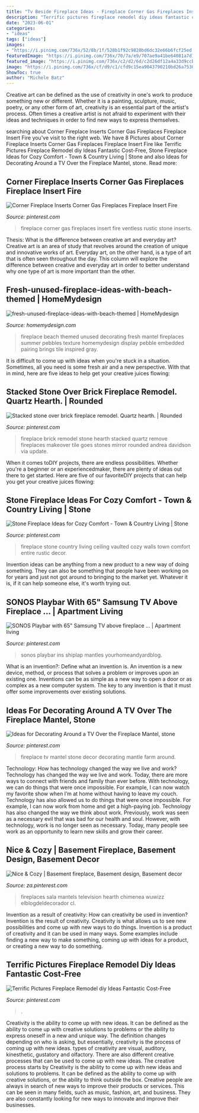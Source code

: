 ```yaml
---
title: "Tv Beside Fireplace Ideas - Fireplace Corner Gas Fireplaces Insert Fire Ventless Rustic Stone Inserts"
description: "Terrific pictures fireplace remodel diy ideas fantastic cost-free"
date: "2023-06-01"
categories:
- "ideas"
tags: ["ideas"]
images:
- "https://i.pinimg.com/736x/52/8b/1f/528b1f92c9820bd6dc32e66b6fcf25ed.jpg"
featuredImage: "https://i.pinimg.com/736x/70/7a/e9/707ae9a41be64081a7d1b4e41eaeb533--brick-fireplace-remodel-fireplace-ideas.jpg?b=t"
featured_image: "https://i.pinimg.com/736x/c2/d2/6d/c2d26df12a4a33d9ccb0c5fc9ef43912--basement-fireplace-fireplace-wall.jpg"
image: "https://i.pinimg.com/736x/cf/d9/c1/cfd9c15ea9043790210bd26a75301cfc.jpg"
ShowToc: true
author: "Michele Batz"
---
```



Creative art can be defined as the use of creativity in one's work to produce something new or different. Whether it is a painting, sculpture, music, poetry, or any other form of art, creativity is an essential part of the artist's process. Often times a creative artist is not afraid to experiment with their ideas and techniques in order to find new ways to express themselves.

	

		
searching about Corner Fireplace Inserts Corner Gas Fireplaces Fireplace Insert Fire you've visit to the right web. We have 8 Pictures about Corner Fireplace Inserts Corner Gas Fireplaces Fireplace Insert Fire like Terrific Pictures Fireplace Remodel diy Ideas Fantastic Cost-Free, Stone Fireplace Ideas for Cozy Comfort - Town &amp; Country Living | Stone and also Ideas for Decorating Around a TV Over the Fireplace Mantel, stone. Read more:
		
    
## Corner Fireplace Inserts Corner Gas Fireplaces Fireplace Insert Fire

<img loading=lazy src="https://i.pinimg.com/736x/cf/d9/c1/cfd9c15ea9043790210bd26a75301cfc.jpg" onerror="this.onerror=null;this.src='https://tse4.mm.bing.net/th?id=OIP.MkO443CL8VMjyg2HnUj-rwHaGk&amp;pid=15.1';" alt="Corner Fireplace Inserts Corner Gas Fireplaces Fireplace Insert Fire">

_Source: pinterest.com_

>fireplace corner gas fireplaces insert fire ventless rustic stone inserts. 

	

Thesis: What is the difference between creative art and everyday art?
Creative art is an area of study that revolves around the creation of unique and innovative works of art. Everyday art, on the other hand, is a type of art that is often seen throughout the day. This column will explore the difference between creative and everyday art in order to better understand why one type of art is more important than the other.

    
## Fresh-unused-fireplace-ideas-with-beach-themed | HomeMydesign

<img loading=lazy src="https://homemydesign.com/wp-content/uploads/2019/10/fresh-unused-fireplace-ideas-with-beach-themed.jpg" onerror="this.onerror=null;this.src='https://tse2.mm.bing.net/th?id=OIP.ztuqCZsFHtZVXwHFgLqqJAHaJ4&amp;pid=15.1';" alt="fresh-unused-fireplace-ideas-with-beach-themed | HomeMydesign">

_Source: homemydesign.com_

>fireplace beach themed unused decorating fresh mantel fireplaces summer pebbles texture homemydesign display pebble embedded pairing brings tile inspired gray. 

	

It is difficult to come up with ideas when you're stuck in a situation. Sometimes, all you need is some fresh air and a new perspective. With that in mind, here are five ideas to help get your creative juices flowing: 

    
## Stacked Stone Over Brick Fireplace Remodel. Quartz Hearth. | Rounded

<img loading=lazy src="https://i.pinimg.com/736x/70/7a/e9/707ae9a41be64081a7d1b4e41eaeb533--brick-fireplace-remodel-fireplace-ideas.jpg?b=t" onerror="this.onerror=null;this.src='https://tse3.mm.bing.net/th?id=OIP.2Tl8qoewsSMq6AGOUi2GjAHaJ3&amp;pid=15.1';" alt="Stacked stone over brick fireplace remodel. Quartz hearth. | Rounded">

_Source: pinterest.com_

>fireplace brick remodel stone hearth stacked quartz remove fireplaces makeover tile goes stones mirror rounded andrea davidson via update. 

	

When it comes toDIY projects, there are endless possibilities. Whether you're a beginner or an experiencedmaker, there are plenty of ideas out there to get started. Here are five of our favoriteDIY projects that can help you get your creative juices flowing: 

    
## Stone Fireplace Ideas For Cozy Comfort - Town &amp; Country Living | Stone

<img loading=lazy src="https://i.pinimg.com/736x/bc/14/47/bc14473bf6cc418825c6c819d3b959d9.jpg" onerror="this.onerror=null;this.src='https://tse1.mm.bing.net/th?id=OIP.Sc4xrC-IDXTC4miRToEoKAHaKI&amp;pid=15.1';" alt="Stone Fireplace Ideas for Cozy Comfort - Town &amp; Country Living | Stone">

_Source: pinterest.com_

>fireplace stone country living ceiling vaulted cozy walls town comfort entire rustic decor. 

	

Invention ideas can be anything from a new product to a new way of doing something. They can also be something that people have been working on for years and just not got around to bringing to the market yet. Whatever it is, if it can help someone else, it's worth trying out.

    
## SONOS Playbar With 65&quot; Samsung TV Above Fireplace … | Apartment Living

<img loading=lazy src="https://i.pinimg.com/736x/52/8b/1f/528b1f92c9820bd6dc32e66b6fcf25ed.jpg" onerror="this.onerror=null;this.src='https://tse2.mm.bing.net/th?id=OIP.E-5hWxwi1D9pkIYafUOsMAHaJ3&amp;pid=15.1';" alt="SONOS Playbar with 65&quot; Samsung TV above fireplace … | Apartment living">

_Source: pinterest.com_

>sonos playbar ins shiplap mantles yourhomeandyardblog. 

	

What is an invention?: Define what an invention is.
An invention is a new device, method, or process that solves a problem or improves upon an existing one. Inventions can be as simple as a new way to open a door or as complex as a new computer system. The key to any invention is that it must offer some improvements over existing solutions.

    
## Ideas For Decorating Around A TV Over The Fireplace Mantel, Stone

<img loading=lazy src="https://i.pinimg.com/736x/77/44/0e/77440e895c213b401fe3e490e08a1756.jpg" onerror="this.onerror=null;this.src='https://tse1.mm.bing.net/th?id=OIP.kXUfeZFbSk9uN31CmFt0EAHaKX&amp;pid=15.1';" alt="Ideas for Decorating Around a TV Over the Fireplace Mantel, stone">

_Source: pinterest.com_

>fireplace tv mantel stone decor decorating mantle farm around. 

	

Technology: How has technology changed the way we live and work?
Technology has changed the way we live and work. Today, there are more ways to connect with friends and family than ever before. With technology, we can do things that were once impossible. For example, I can now watch my favorite show when I’m at home without having to leave my couch. Technology has also allowed us to do things that were once impossible. For example, I can now work from home and get a high-paying job. Technology has also changed the way we think about work. Previously, work was seen as a necessary evil that was bad for our health and soul. However, with technology, work is no longer seen as necessary. Today, many people see work as an opportunity to learn new skills and grow their career.

    
## Nice &amp; Cozy | Basement Fireplace, Basement Design, Basement Decor

<img loading=lazy src="https://i.pinimg.com/736x/c2/d2/6d/c2d26df12a4a33d9ccb0c5fc9ef43912--basement-fireplace-fireplace-wall.jpg" onerror="this.onerror=null;this.src='https://tse2.mm.bing.net/th?id=OIP.dAHTfuxsKuYfg-5lHE4hrgDgEs&amp;pid=15.1';" alt="Nice &amp; Cozy | Basement fireplace, Basement design, Basement decor">

_Source: za.pinterest.com_

>fireplaces sala mantels television hearth chimenea wuwizz elblogdeldecorador cl. 

	

Invention as a result of creativity: How can creativity be used in invention?
Invention is the result of creativity. Creativity is what allows us to see new possibilities and come up with new ways to do things. Invention is a product of creativity and it can be used in many ways. Some examples include finding a new way to make something, coming up with ideas for a product, or creating a new way to do something.

    
## Terrific Pictures Fireplace Remodel Diy Ideas Fantastic Cost-Free

<img loading=lazy src="https://i.pinimg.com/736x/0b/95/87/0b958727845fa704f03b0004d154be76.jpg" onerror="this.onerror=null;this.src='https://tse4.mm.bing.net/th?id=OIP.sGd0zZ2Y1SjrEn4Ecu4VVwHaNK&amp;pid=15.1';" alt="Terrific Pictures Fireplace Remodel diy Ideas Fantastic Cost-Free">

_Source: pinterest.com_

>. 

	

Creativity is the ability to come up with new ideas. It can be defined as the ability to come up with creative solutions to problems or the ability to express oneself in a new and unique way. The definition changes depending on who is asking, but essentially, creativity is the process of coming up with new ideas. types of creativity are visual, auditory, kinesthetic, gustatory and olfactory. There are also different creative processes that can be used to come up with new ideas. The creative process starts by
Creativity is the ability to come up with new ideas and solutions to problems. It can be defined as the ability to come up with creative solutions, or the ability to think outside the box. Creative people are always in search of new ways to improve their products or services. This can be seen in many fields, such as music, fashion, art, and business. They are also constantly looking for new ways to innovate and improve their businesses.

